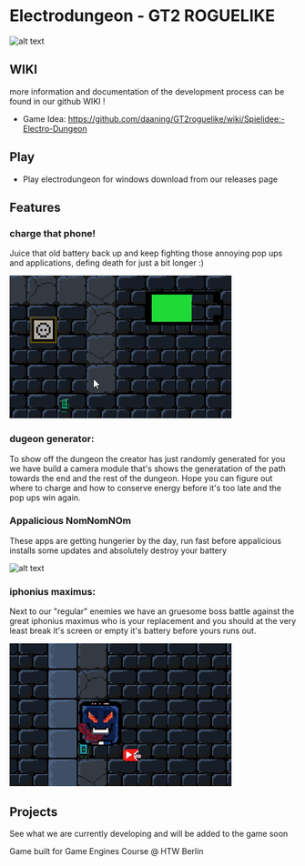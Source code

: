 # Electrodungeon - GT2 ROGUELIKE

![alt text](https://github.com/daaning/GT2roguelike/blob/main/Assets/GIFs/startbildschrim.gif "start menu")

## WIKI

more information and documentation of the development process can be found in our github WIKI !

* Game Idea: https://github.com/daaning/GT2roguelike/wiki/Spielidee:-Electro-Dungeon


## Play 

- Play electrodungeon for windows download from our releases page

## Features

### charge that phone!
Juice that old battery back up and keep fighting those annoying pop ups and applications, defing death for just a bit longer :)

![alt text](Assets/GIFs/charge.gif "charge battery")

### dugeon generator:
To show off the dungeon the creator has just randomly generated for you we have build a camera module that's shows the generatation of the path towards the end and the rest of the dungeon. Hope you can figure out where to charge and how to conserve energy before it's too late and the pop ups win again.


### Appalicious NomNomNOm
These apps are getting hungerier by the day, run fast before appalicious installs some updates and absolutely destroy your battery

![alt text](ssets/GIFs/akkufresser.gif "accufresser")

### iphonius maximus:
Next to our "regular" enemies we have an gruesome boss battle against the great iphonius maximus who is your replacement and you should at the very least break it's screen or empty it's battery before yours runs out.

![alt text](Assets/GIFs/bossbattle.gif "bossbattle gif")


## Projects
See what we are currently developing and will be added to the game soon



Game built for Game Engines Course @ HTW Berlin 

